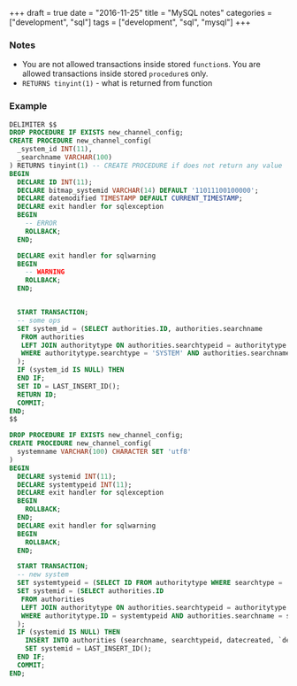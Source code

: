 +++
draft = true
date = "2016-11-25"
title = "MySQL notes"
categories = ["development", "sql"]
tags = ["development", "sql", "mysql"]
+++

### Notes

* You are not allowed transactions inside stored `function`s. You are allowed transactions inside stored `procedure`s only.
* `RETURNS tinyint(1)` - what is returned from function

### Example

```sql
DELIMITER $$
DROP PROCEDURE IF EXISTS new_channel_config;
CREATE PROCEDURE new_channel_config(
  _system_id INT(11),
  _searchname VARCHAR(100)
) RETURNS tinyint(1) -- CREATE PROCEDURE if does not return any value
BEGIN
  DECLARE ID INT(11);
  DECLARE bitmap_systemid VARCHAR(14) DEFAULT '11011100100000';
  DECLARE datemodified TIMESTAMP DEFAULT CURRENT_TIMESTAMP;
  DECLARE exit handler for sqlexception
  BEGIN
    -- ERROR
    ROLLBACK;
  END;

  DECLARE exit handler for sqlwarning
  BEGIN
    -- WARNING
    ROLLBACK;
  END;


  START TRANSACTION;
  -- some ops
  SET system_id = (SELECT authorities.ID, authorities.searchname
   FROM authorities
   LEFT JOIN authoritytype ON authorities.searchtypeid = authoritytype.ID
   WHERE authoritytype.searchtype = 'SYSTEM' AND authorities.searchname = systemname
  );
  IF (system_id IS NULL) THEN
  END IF;
  SET ID = LAST_INSERT_ID();
  RETURN ID;
  COMMIT;
END;
$$
```

```sql
DROP PROCEDURE IF EXISTS new_channel_config;
CREATE PROCEDURE new_channel_config(
  systemname VARCHAR(100) CHARACTER SET 'utf8'
)
BEGIN
  DECLARE systemid INT(11);
  DECLARE systemtypeid INT(11);
  DECLARE exit handler for sqlexception
  BEGIN
    ROLLBACK;
  END;
  DECLARE exit handler for sqlwarning
  BEGIN
    ROLLBACK;
  END;

  START TRANSACTION;
  -- new system
  SET systemtypeid = (SELECT ID FROM authoritytype WHERE searchtype = 'SYSTEM');
  SET systemid = (SELECT authorities.ID
   FROM authorities
   LEFT JOIN authoritytype ON authorities.searchtypeid = authoritytype.ID
   WHERE authoritytype.ID = systemtypeid AND authorities.searchname = systemname COLLATE utf8_unicode_ci
  );
  IF (systemid IS NULL) THEN
    INSERT INTO authorities (searchname, searchtypeid, datecreated, `desc`) VALUE (systemname, systemtypeid, CURRENT_DATE(), systemname);
    SET systemid = LAST_INSERT_ID();
  END IF;
  COMMIT;
END;
```